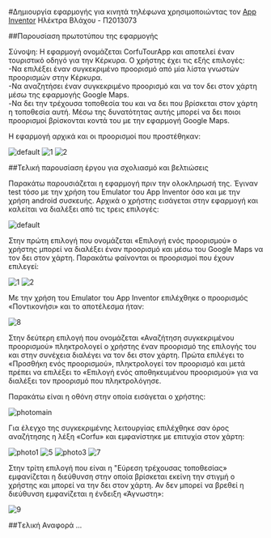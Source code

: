 #Δημιουργία εφαρμογής για κινητά τηλέφωνα χρησιμοποιώντας τον [App Inventor](https://www.dropbox.com/s/iymof7sxp3ldj1k/App%20inventor2.docx?dl=0)
Ηλέκτρα Βλάχου - Π2013073

##Παρουσίαση πρωτοτύπου της εφαρμογής

Σύνοψη: Η εφαρμογή ονομάζεται CorfuTourApp και αποτελεί έναν τουριστικό οδηγό για την Κέρκυρα. Ο χρήστης έχει τις εξής επιλογές:                             
-Να επιλέξει έναν συγκεκριμένο προορισμό από μία λίστα γνωστών προορισμών στην Κέρκυρα.  
-Να αναζητήσει έναν συγκεκριμένο προορισμό και να τον δει στον χάρτη μέσω της εφαρμογής Google Maps.      
-Να δει την τρέχουσα τοποθεσία του και να δει που βρίσκεται στον χάρτη η τοποθεσία αυτή. Μέσω της δυνατότητας αυτής μπορεί να δει ποιοι προορισμοί βρίσκονται κοντά του με την εφαρμογή Google Maps.

Η εφαρμογή αρχικά και οι προορισμοί που προστέθηκαν:

![default](https://cloud.githubusercontent.com/assets/17161099/15098679/503224b6-154b-11e6-88b7-59f6a19ba405.JPG) ![1](https://cloud.githubusercontent.com/assets/17161099/15098680/50348274-154b-11e6-87c1-c9b37e680061.JPG) ![2](https://cloud.githubusercontent.com/assets/17161099/15098681/5036cf84-154b-11e6-8b74-557ef2c619f6.JPG)

##Τελική παρουσίαση έργου για σχολιασμό και βελτιώσεις

Παρακάτω παρουσιάζεται η εφαρμογή πριν την ολοκληρωσή της. Έγιναν test τόσο με την χρήση του Emulator του App Inventor όσο και με την χρήση android συσκευής. Αρχικά ο χρήστης εισάγεται στην εφαρμογή και καλείται να διαλέξει από τις τρεις επιλογές:

![default](https://cloud.githubusercontent.com/assets/17161099/15098679/503224b6-154b-11e6-88b7-59f6a19ba405.JPG)

Στην πρώτη επιλογή που ονομάζεται «Επιλογή ενός προορισμού» ο χρήστης μπορεί να διαλέξει έναν προορισμό και μέσω του Google Maps να τον δει στον χάρτη. Παρακάτω φαίνονται οι προορισμοί που έχουν επιλεγεί:

![1](https://cloud.githubusercontent.com/assets/17161099/15098680/50348274-154b-11e6-87c1-c9b37e680061.JPG) ![2](https://cloud.githubusercontent.com/assets/17161099/15098681/5036cf84-154b-11e6-8b74-557ef2c619f6.JPG)

Με την χρήση του Emulator του Αpp Inventor επιλέχθηκε ο προορισμός «Ποντικονήσι» και το αποτέλεσμα ήταν:

![8](https://cloud.githubusercontent.com/assets/17161099/15098931/00245eba-1552-11e6-86d0-37be1d329961.JPG)

Στην δεύτερη επιλογή που ονομάζεται «Αναζήτηση συγκεκριμένου προορισμού» πληκτρολογεί ο χρήστης έναν προορισμό της επιλογής του και στην συνέχεια διαλέγει να τον δει στον χάρτη. Πρώτα επιλέγει το «Προσθήκη ενός προορισμού», πληκτρολογεί τον προορισμό και μετά πρέπει να επιλέξει το «Επιλoγή ενός αποθηκευμένου προορισμού» για να διαλέξει τον προορισμό που πληκτρολόγησε. 

Παρακάτω είναι η οθόνη στην οποία εισάγεται ο χρήστης:

![photomain](https://cloud.githubusercontent.com/assets/17161099/15099513/e2e03bd6-155f-11e6-8e58-ff6c86dd189a.JPG)

Για έλεγχο της συγκεκριμένης λειτουργίας επιλέχθηκε σαν όρος αναζήτησης η λέξη «Corfu» και εμφανίστηκε με επιτυχία στον χάρτη:

![photo1](https://cloud.githubusercontent.com/assets/17161099/15099514/e6a72518-155f-11e6-84b1-afb6850b4392.JPG)
![5](https://cloud.githubusercontent.com/assets/17161099/15099038/627c0d9a-1554-11e6-9d8c-ffed269a020f.JPG)
![photo3](https://cloud.githubusercontent.com/assets/17161099/15099517/e8855ff8-155f-11e6-8b76-7f3160a85667.JPG)
![7](https://cloud.githubusercontent.com/assets/17161099/15099534/718bdeda-1560-11e6-8430-85ca8cffeac7.JPG)

Στην τρίτη επιλογή που είναι η "Εύρεση τρέχουσας τοποθεσίας» εμφανίζεται η διεύθυνση στην οποία βρίσκεται εκείνη την στιγμή ο χρήστης και μπορεί να την δει στον χάρτη. Αν δεν μπορεί να βρεθεί η διεύθυνση εμφανίζεται η ένδειξη «Άγνωστη»:

![9](https://cloud.githubusercontent.com/assets/17161099/15099050/a8bde256-1554-11e6-8bb3-3d1971a82dfd.JPG)

##Tελική Αναφορά
...

